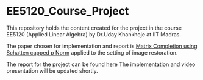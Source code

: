 # EE5120_Course_Project
This repository holds the content created for the project in the course EE5120 (Applied Linear Algebra) by Dr.Uday Khankhoje at IIT Madras.

The paper chosen for implementation and report is [Matrix Completion using Schatten capped p Norm](https://ieeexplore.ieee.org/abstract/document/9025071) applied to the setting of image restoration.

The report for the project can be found [here](https://github.com/KKamaleshKumar/EE5120_Course_Project/blob/master/SchattenCappedPnorm.pdf)
The implementation and video presentation will be updated shortly.
